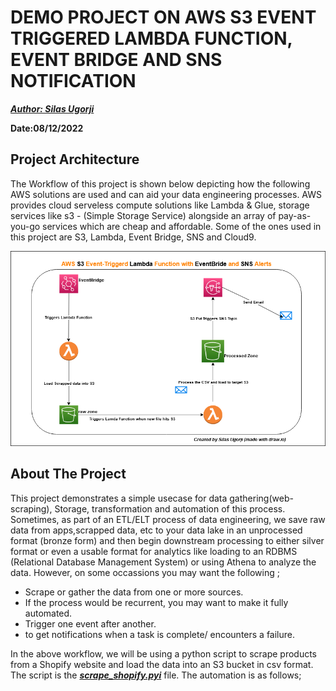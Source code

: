 # DEMO PROJECT ON AWS S3 EVENT TRIGGERED LAMBDA FUNCTION, EVENT BRIDGE AND SNS NOTIFICATION

**_[Author: Silas Ugorji](https://www.linkedin.com/in/silas-ugorji/)_**

**Date:08/12/2022**

## Project Architecture
The Workflow of this project is shown below depicting how the following AWS solutions are used and can aid your      data engineering processes. AWS provides cloud serveless compute solutions like Lambda & Glue, storage services      like s3 - (Simple Storage Service) alongside an array of pay-as-you-go services which are cheap and affordable.      Some of the ones used in this project are S3, Lambda, Event Bridge, SNS and Cloud9.


![alt text](https://github.com/silas247/AWS_S3_Lambda_Data_Transformation/blob/main/AWS_S3_Project.png?raw=true)

## About The Project
This project demonstrates a simple usecase for data gathering(web-scraping), Storage, transformation and automation of this process. Sometimes, as part of an ETL/ELT process of data engineering, we save raw data from apps,scrapped data, etc to your data lake in an unprocessed format (bronze form) and then begin downstream processing to either silver format or even a usable format for analytics like loading to an RDBMS (Relational Database Management System) or using Athena to analyze the data. However, on some occassions you may want the following ;

* Scrape or gather the data from one or more sources. 
* If the process would be recurrent, you may want to make it fully automated.
* Trigger one event after another.
* to get notifications when a task is complete/ encounters a failure.

In the above workflow, we will be using a python script to scrape products from a Shopify website and load the data into an S3 bucket in csv format. The script is the **_[scrape_shopify.pyi]([https://www.linkedin.com/in/silas-ugorji/](https://github.com/silas247/AWS_S3_Lambda_Data_Transformation/blob/main/scrape_data.py))_** file. The automation is as follows;

